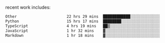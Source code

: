 
<!--<img width="1415" height="100" alt="blu" src="https://github.com/rdsilva01/rdsilva01/assets/101207588/deb060e5-d035-4f09-b511-e3f50605b207">-->

<!-- \> Enthusiastic about developing and building solutions <br>
\> Computer Science and Engineering @ UBI -->

<!-- <a href="https://www.rodrigosilva.live/">personal website</a> 🏁 -->

<!-- ![](https://komarev.com/ghpvc/?username=rdsilva01) -->

recent work includes:
<!--START_SECTION:waka-->

```txt
Other                      22 hrs 29 mins  ████████████░░░░░░░░░░░░░   47.34 %
Python                     15 hrs 17 mins  ████████░░░░░░░░░░░░░░░░░   32.18 %
TypeScript                 4 hrs 19 mins   ██▒░░░░░░░░░░░░░░░░░░░░░░   09.10 %
JavaScript                 1 hr 32 mins    ▓░░░░░░░░░░░░░░░░░░░░░░░░   03.24 %
Markdown                   1 hr 18 mins    ▓░░░░░░░░░░░░░░░░░░░░░░░░   02.75 %
```

<!--END_SECTION:waka-->


